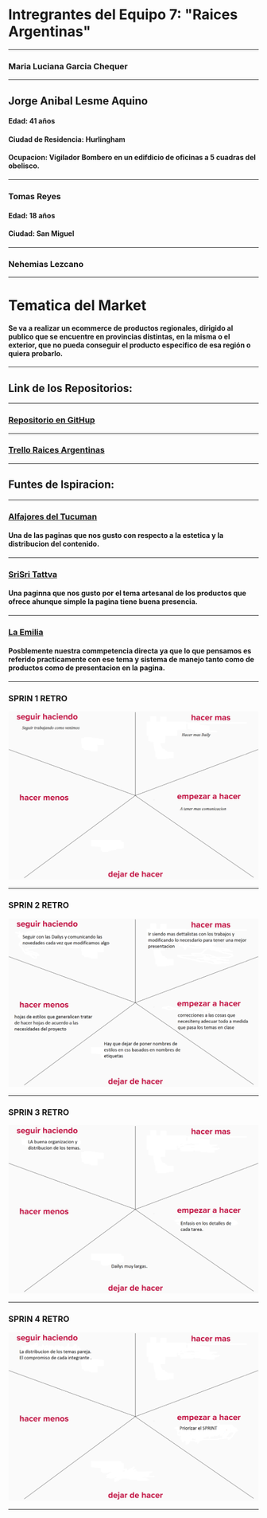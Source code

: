# Intregrantes del Equipo 7: "Raices Argentinas"

***
### Maria Luciana Garcia Chequer

***
## Jorge Anibal Lesme Aquino 
#### Edad: 41 años 
#### Ciudad de Residencia: Hurlingham

#### Ocupacion: Vigilador Bombero en un edifdicio de oficinas a 5 cuadras del obelisco.
***

### Tomas Reyes

#### Edad: 18 años 
#### Ciudad: San Miguel
***
### Nehemias Lezcano
***

# Tematica del Market

#### Se va a realizar un ecommerce de productos regionales, dirigido al publico que se encuentre en provincias distintas, en la misma o el exterior, que no pueda conseguir el producto especifico de esa región o quiera probarlo.

***
## Link de los Repositorios:

***
### [Repositorio en GitHup](https://github.com/luche83/C21--grupo7--proyectofinal)

***
### [Trello Raices Argentinas](https://trello.com/b/fmmObyfj/proyecto-integrador)

***
## Funtes de Ispiracion:

***
### [Alfajores del Tucuman](https://alfajoresdeltucuman.com.ar/)


#### Una de las paginas que nos gusto con respecto a la estetica y la distribucion del contenido.

***
### [SriSri Tattva](https://www.srisritattva.com.ar/)

#### Una paginna que nos gusto por el tema artesanal de los productos que ofrece ahunque simple la pagina tiene buena presencia.

***
### [La Emilia](https://www.laemiliaregionales.com.ar/)

#### Posblemente nuestra commpetencia directa ya que lo que pensamos es referido practicamente con ese tema y sistema de manejo tanto como de productos como de presentacion en la pagina.

***

### SPRIN 1 RETRO

![Retroespectiva SPRIN 1](/mocks/Retro/Retrospectiva.png)

***

### SPRIN 2 RETRO

![Retroespectiva SPRIN 2](/mocks/Retro/SPRINT2RETRO.png)

***

### SPRIN 3 RETRO

![Retroespectiva SPRIN 3](/mocks/Retro/Sprint3Retro.png)

***

### SPRIN 4 RETRO

![Retroespectiva SPRIN 3](/mocks/Retro/Sprint4Retro.png)

***